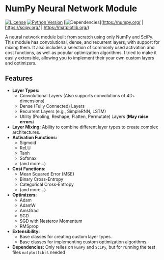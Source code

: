 # NumPy Neural Network Module

[![License](https://img.shields.io/badge/License-MIT-yellow.svg)](https://opensource.org/licenses/MIT)
[![Python Version](https://img.shields.io/badge/python->=3.12.7-blue.svg)](https://www.python.org/downloads/)
[![Dependencies](https://img.shields.io/badge/Dependencies-NumPy%20%7C%20SciPy%20%7C%20Matplotlib-brightgreen.svg)](https://numpy.org/ | https://scipy.org/ | https://matplotlib.org/)

A neural network module built from scratch using only NumPy and SciPy. This module has convolutional, dense, and recurrent layers, with support for mixing them. It also includes a selection of commonly used activation and cost functions, as well as popular optimization algorithms. I tried to make it easily extensible, allowing you to implement their your own custom layers and optimizers.

## Features

* **Layer Types:**
    * Convolutional Layers (Also supports convolutions of 4D+ dimensions)
    * Dense (Fully Connected) Layers
    * Recurrent Layers (e.g., SimpleRNN, LSTM)
    * Utility (Pooling, Reshape, Flatten, Permutate) Layers (**May raise errors**)
* **Layer Mixing:** Ability to combine different layer types to create complex architectures.
* **Activation Functions:**
    * Sigmoid
    * ReLU
    * Tanh
    * Softmax
    * (and more...)
* **Cost Functions:**
    * Mean Squared Error (MSE)
    * Binary Cross-Entropy
    * Categorical Cross-Entropy
    * (and more...)
* **Optimizers:**
    * Adam
    * AdamW
    * AmsGrad
    * SGD
    * SGD with Nesterov Momentum
    * RMSprop
* **Extensibility:**
    * Base classes for creating custom layer types.
    * Base classes for implementing custom optimization algorithms.
* **Dependencies:** Only relies on `NumPy` and `SciPy`, but for running the test files `matplotlib` is needed
